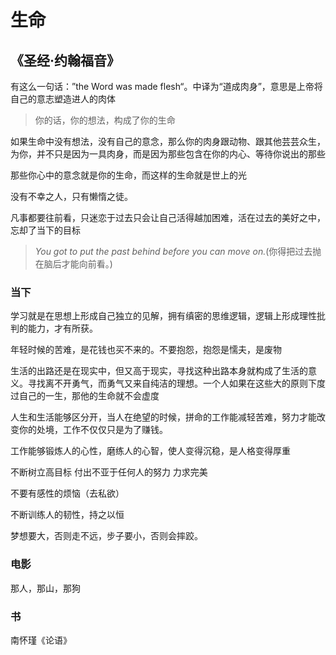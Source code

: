# 生命

## 《圣经·约翰福音》

有这么一句话：”the Word was made flesh“。中译为“道成肉身”，意思是上帝将自己的意志塑造进人的肉体


> 你的话，你的想法，构成了你的生命

<pre>
如果生命中没有想法，没有自己的意念，那么你的肉身跟动物、跟其他芸芸众生，又有什么区别呢？你之所以成
为你，并不只是因为一具肉身，而是因为那些包含在你的内心、等待你说出的那些话语。
</pre>

那些你心中的意念就是你的生命，而这样的生命就是世上的光

没有不幸之人，只有懒惰之徒。

凡事都要往前看，只迷恋于过去只会让自己活得越加困难，活在过去的美好之中，忘却了当下的目标

> _You got to put the past behind before you can move on._(你得把过去抛在脑后才能向前看。)

### 当下

学习就是在思想上形成自己独立的见解，拥有缜密的思维逻辑，逻辑上形成理性批判的能力，才有所获。

年轻时候的苦难，是花钱也买不来的。不要抱怨，抱怨是懦夫，是废物

生活的出路还是在现实中，但又高于现实，寻找这种出路本身就构成了生活的意义。寻找离不开勇气，而勇气又来自纯洁的理想。一个人如果在这些大的原则下度过自己的一生，那他的生命就不会虚度

人生和生活能够区分开，当人在绝望的时候，拼命的工作能减轻苦难，努力才能改变你的处境，工作不仅仅只是为了赚钱。

工作能够锻炼人的心性，磨练人的心智，使人变得沉稳，是人格变得厚重

不断树立高目标 付出不亚于任何人的努力 力求完美

不要有感性的烦恼（去私欲）

不断训练人的韧性，持之以恒

梦想要大，否则走不远，步子要小，否则会摔跤。

### 电影

那人，那山，那狗

### 书
南怀瑾《论语》


